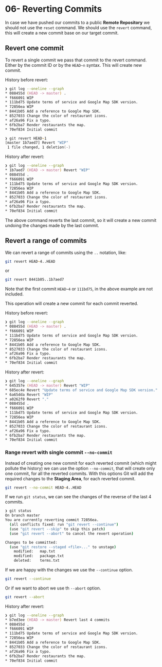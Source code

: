 # 06- Reverting Commits

In case we have pushed our commits to a public **Remote Repository** we should not use the `reset` command. We should use the `revert` command, this will create a new commit base on our target commit.

## Revert one commit

To revert a single commit we pass that commit to the revert command. Either by the commit ID or by the `HEAD~n` syntax. This will create new commit.

History before revert:

```zsh
❯ git log --oneline --graph
* 088455d (HEAD -> master) .
* f666091 WIP
* 111bd75 Update terms of service and Google Map SDK version.
* 72856ea WIP
* 8441b05 Add a reference to Google Map SDK.
* 8527033 Change the color of restaurant icons.
* af26a96 Fix a typo.
* 6fb2ba7 Render restaurants the map.
* 70ef834 Initial commit
```

```zsh
❯ git revert HEAD~1
[master 1b7aed7] Revert "WIP"
 1 file changed, 1 deletion(-)
```

History after revert:

```zsh
❯ git log --oneline --graph
* 1b7aed7 (HEAD -> master) Revert "WIP"
* 088455d .
* f666091 WIP
* 111bd75 Update terms of service and Google Map SDK version.
* 72856ea WIP
* 8441b05 Add a reference to Google Map SDK.
* 8527033 Change the color of restaurant icons.
* af26a96 Fix a typo.
* 6fb2ba7 Render restaurants the map.
* 70ef834 Initial commit
```

The above command reverts the last commit, so it will create a new commit undoing the changes made by the last commit.

## Revert a range of commits

We can revert a range of commits using the `..` notation, like:

```zsh
git revert HEAD~4..HEAD
```

or

```zsh
git revert 8441b05..1b7aed7
```

Note that the first commit `HEAD~4` or `111bd75`, in the above example are not included.

This operation will create a new commit for each commit reverted.

History before revert:

```zsh
❯ git log --oneline --graph
* 088455d (HEAD -> master) .
* f666091 WIP
* 111bd75 Update terms of service and Google Map SDK version.
* 72856ea WIP
* 8441b05 Add a reference to Google Map SDK.
* 8527033 Change the color of restaurant icons.
* af26a96 Fix a typo.
* 6fb2ba7 Render restaurants the map.
* 70ef834 Initial commit
```

History after revert:

```zsh
❯ git log --oneline --graph
* 645357e (HEAD -> master) Revert "WIP"
* 685ec4e Revert "Update terms of service and Google Map SDK version."
* 6a65dda Revert "WIP"
* a0262f0 Revert "."
* 088455d .
* f666091 WIP
* 111bd75 Update terms of service and Google Map SDK version.
* 72856ea WIP
* 8441b05 Add a reference to Google Map SDK.
* 8527033 Change the color of restaurant icons.
* af26a96 Fix a typo.
* 6fb2ba7 Render restaurants the map.
* 70ef834 Initial commit
```

### Range revert with single commit `--no-commit`

Instead of creating one new commit for each reverted commit (which might pollute the history) we can use the option `--no-commit`, that will create only one commit, for all the reverted commits. With this options Git will add the required changes to the **Staging Area**, for each reverted commit.

```zsh
git revert --no-commit HEAD~4..HEAD
```

If we run `git status`, we can see the changes of the reverse of the last 4 commits.

```zsh
❯ git status
On branch master
You are currently reverting commit 72856ea.
  (all conflicts fixed: run "git revert --continue")
  (use "git revert --skip" to skip this patch)
  (use "git revert --abort" to cancel the revert operation)

Changes to be committed:
  (use "git restore --staged <file>..." to unstage)
    modified:   map.txt
    modified:   package.txt
    deleted:    terms.txt
```

If we are happy with the changes we use the `--continue` option.

```zsh
git revert --continue
```

Or if we want to abort we use th `--abort` option.

```zsh
git revert --abort
```

History after revert:

```zsh
❯ git log --oneline --graph
* b7ed3ee (HEAD -> master) Revert last 4 commits
* 088455d .
* f666091 WIP
* 111bd75 Update terms of service and Google Map SDK version.
* 72856ea WIP
* 8441b05 Add a reference to Google Map SDK.
* 8527033 Change the color of restaurant icons.
* af26a96 Fix a typo.
* 6fb2ba7 Render restaurants the map.
* 70ef834 Initial commit
```
